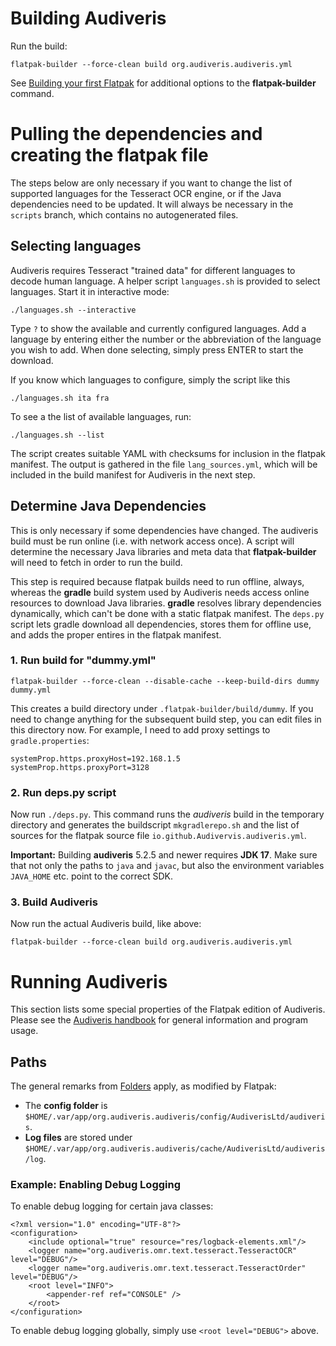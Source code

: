 # Building Audiveris

Run the build:

    flatpak-builder --force-clean build org.audiveris.audiveris.yml

See [Building your first Flatpak](https://docs.flatpak.org/en/latest/first-build.html)
for additional options to the **flatpak-builder** command.

# Pulling the dependencies and creating the flatpak file

The steps below are only necessary if you want to change the list
of supported languages for the Tesseract OCR engine, or if the Java
dependencies need to be updated. It will always be necessary in the `scripts`
branch, which contains no autogenerated files.

## Selecting languages

Audiveris requires Tesseract "trained data" for different languages to
decode human language. A helper script `languages.sh` is provided to select
languages. Start it in interactive mode:

    ./languages.sh --interactive

Type `?` to show the available and currently configured languages. Add a
language by entering  either the number
or the abbreviation of the language you wish to add. When done selecting,
simply press ENTER to start the download.

If you know which languages to configure, simply the script like this

	./languages.sh ita fra

To see a the list of available languages, run:

	./languages.sh --list

The script creates suitable YAML with checksums for inclusion in the flatpak
manifest. The output is gathered in the file `lang_sources.yml`, which will
be included in the build manifest for Audiveris in the next step.

## Determine Java Dependencies

This is only necessary if some dependencies have changed. The audiveris
build must be run online (i.e. with network access once). A script will
determine the necessary Java libraries and meta data that **flatpak-builder**
will need to fetch in order to run the build.

This step is required because flatpak builds need to run offline, always,
whereas the **gradle** build system used by Audiveris needs access online
resources to download Java libraries. **gradle** resolves library dependencies
dynamically, which can't be done with a static flatpak manifest. The `deps.py`
script lets gradle download all dependencies, stores them for offline use,
and adds the proper entires in the flatpak manifest.

### 1. Run build for "dummy.yml"

    flatpak-builder --force-clean --disable-cache --keep-build-dirs dummy dummy.yml

This creates a build directory under `.flatpak-builder/build/dummy`.
If you need to change anything for the subsequent build step, you can
edit files in this directory now. For example, I need to add proxy settings
to `gradle.properties`:

	systemProp.https.proxyHost=192.168.1.5
	systemProp.https.proxyPort=3128

### 2. Run deps.py script

Now run `./deps.py`. This command runs the *audiveris* build in the temporary
directory and generates the buildscript `mkgradlerepo.sh` and the list of sources
for the flatpak source file `io.github.Audivervis.audiveris.yml`.

**Important:** Building **audiveris** 5.2.5 and newer requires **JDK 17**.
Make sure that not only the paths to `java` and `javac`, but also the
environment variables `JAVA_HOME` etc. point to the correct SDK.

### 3. Build Audiveris

Now run the actual Audiveris build, like above:

    flatpak-builder --force-clean build org.audiveris.audiveris.yml

# Running Audiveris

This section lists some special properties of the Flatpak edition of
Audiveris. Please see the [Audiveris
handbook](https://audiveris.github.io/audiveris/_pages/handbook/) for general
information and program usage.

## Paths

The general remarks from
[Folders](https://audiveris.github.io/audiveris/_pages/folders/) apply, as
modified by Flatpak:

 * The **config folder** is
   `$HOME/.var/app/org.audiveris.audiveris/config/AudiverisLtd/audiveris`.
 * **Log files** are stored under
   `$HOME/.var/app/org.audiveris.audiveris/cache/AudiverisLtd/audiveris/log`.

### Example: Enabling Debug Logging

To enable debug logging for certain java classes:

    <?xml version="1.0" encoding="UTF-8"?>
    <configuration>
        <include optional="true" resource="res/logback-elements.xml"/>
        <logger name="org.audiveris.omr.text.tesseract.TesseractOCR" level="DEBUG"/>
        <logger name="org.audiveris.omr.text.tesseract.TesseractOrder" level="DEBUG"/>
        <root level="INFO">
            <appender-ref ref="CONSOLE" />
        </root>
    </configuration>

To enable debug logging globally, simply use `<root level="DEBUG">` above.
